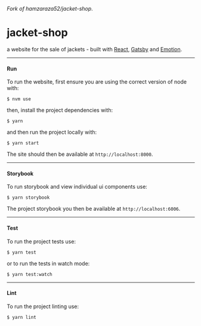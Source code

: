 _Fork of hamzaraza52/jacket-shop_.

# jacket-shop

a website for the sale of jackets - built with [React](https://reactjs.org/), [Gatsby](https://www.gatsbyjs.org/) and [Emotion](https://emotion.sh/docs/introduction).

---

#### Run

To run the website, first ensure you are using the correct version of node with:

```
$ nvm use
```

then, install the project dependencies with:

```
$ yarn
```

and then run the project locally with:

```
$ yarn start
```

The site should then be available at `http://localhost:8000`.

---

#### Storybook

To run storybook and view individual ui components use:

```
$ yarn storybook
```

The project storybook you then be available at `http://localhost:6006`.

---

#### Test

To run the project tests use:

```
$ yarn test
```

or to run the tests in watch mode:

```
$ yarn test:watch
```

---

#### Lint

To run the project linting use:

```
$ yarn lint
```
